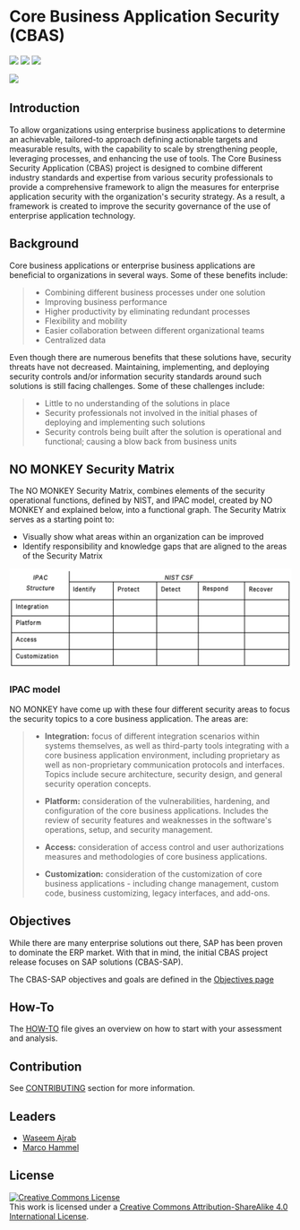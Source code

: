 # Core Business Application Security (CBAS)
![](https://img.shields.io/github/forks/No-Monkey/CBAS?style=social) ![](https://img.shields.io/github/followers/No-Monkey?style=social) ![](https://img.shields.io/github/watchers/No-Monkey/CBAS?style=social)

<img src="assets/images/logo.png" width="150"/>


## Introduction
To allow organizations using enterprise business applications to determine an achievable, tailored-to approach defining actionable targets and measurable results, with the capability to scale by strengthening people, leveraging processes, and enhancing the use of tools. The Core Business Security Application (CBAS) project is designed to combine different industry standards and expertise from various security professionals to provide a comprehensive framework to align the measures for enterprise application security with the organization's security strategy. As a result, a framework is created to improve the security governance of the use of enterprise application technology.


## Background
Core business applications or enterprise business applications are beneficial to organizations in several ways. Some of these benefits include:

> - Combining different business processes under one solution
> - Improving business performance
> - Higher productivity by eliminating redundant processes
> - Flexibility and mobility
> - Easier collaboration between different organizational teams
> - Centralized data

Even though there are numerous benefits that these solutions have, security threats have not decreased. Maintaining, implementing, and deploying security controls and/or information security standards around such solutions is still facing challenges. Some of these challenges include:

> - Little to no understanding of the solutions in place
> - Security professionals not involved in the initial phases of deploying and implementing such solutions
> - Security controls being built after the solution is operational and functional; causing a blow back from business units

## NO MONKEY Security Matrix

The NO MONKEY Security Matrix, combines elements of the security operational functions, defined by NIST, and IPAC model, created by NO MONKEY and explained below, into a functional graph. The Security Matrix serves as a starting point to:

- Visually show what areas within an organization can be improved
- Identify responsibility and knowledge gaps that are aligned to the areas of the Security Matrix

![](assets/images/NM-Matrix.png)


### IPAC model

NO MONKEY have come up with these four different security areas to focus the security topics to a core business application. The areas are:



> - **Integration:** focus of different integration scenarios within systems themselves, as well as third-party tools integrating with a core business application environment, including proprietary as well as non-proprietary communication protocols and interfaces. Topics include secure architecture, security design, and general security operation concepts.
>
> - **Platform:** consideration of the vulnerabilities, hardening, and configuration of the core business applications. Includes the review of security features and weaknesses in the software's operations, setup, and security management.
> - **Access:** consideration of access control and user authorizations measures and methodologies of core business applications.
> - **Customization:** consideration of the customization of core business applications - including change management, custom code, business customizing, legacy interfaces, and add-ons.


## Objectives

While there are many enterprise solutions out there, SAP has been proven to dominate the ERP market. With that in mind, the initial CBAS project release focuses on SAP solutions (CBAS-SAP).

The CBAS-SAP objectives and goals are defined in the [Objectives page](Objectives.md)

## How-To

The [HOW-TO](HOW_TO.md) file gives an overview on how to start with your assessment and analysis.

## Contribution

See [CONTRIBUTING](CONTRIBUTING.md) section for more information.    

## Leaders
- [Waseem Ajrab](mailto:waseem.ajrab@no-monkey.com)
- [Marco Hammel](mailto:marco.hammel@no-monkey.com)

## License
<a rel="license" href="http://creativecommons.org/licenses/by-sa/4.0/"><img alt="Creative Commons License" style="border-width:0" src="https://i.creativecommons.org/l/by-sa/4.0/88x31.png" /></a>
<br />This work is licensed under a <a rel="license" href="http://creativecommons.org/licenses/by-sa/4.0/">Creative Commons Attribution-ShareAlike 4.0 International License</a>.
